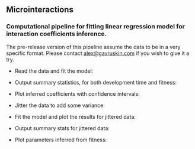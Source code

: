 ## Microinteractions
### Computational pipeline for fitting linear regression model for interaction coefficients inference.

The pre-release version of this pipeline assume the data to be in a very specific format.
Please contact alex@gavruskin.com if you wish to give it a try.

- Read the data and fit the model:

- Output summary statistics, for both development time and fitness:

- Plot inferred coefficients with confidence intervals:

- Jitter the data to add some variance:

- Fit the model and plot the results for jittered data:

- Output summary stats for jittered data:

- Plot parameters inferred from fitness:
